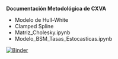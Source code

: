 **Documentación Metodológica de CXVA**

- Modelo de Hull-White
- Clamped Spline
- Matriz_Cholesky.ipynb
- Modelo_BSM_Tasas_Estocasticas.ipynb

[![Binder](https://mybinder.org/badge.svg)](https://mybinder.org/v2/gh/apdiazv/Docs-CXVA.git/master)
